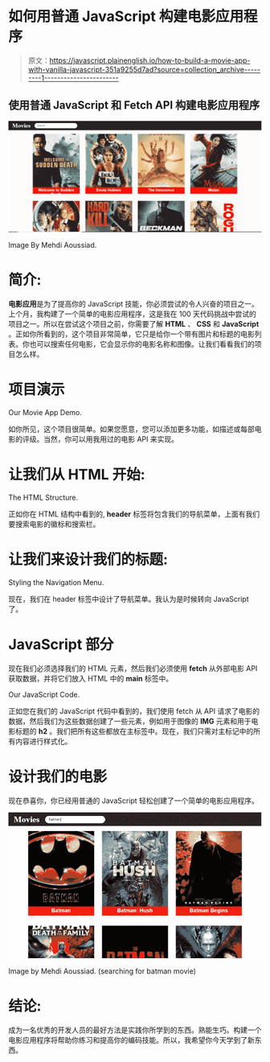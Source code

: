 # 如何用普通 JavaScript 构建电影应用程序

> 原文：<https://javascript.plainenglish.io/how-to-build-a-movie-app-with-vanilla-javascript-351a9255d7ad?source=collection_archive---------1----------------------->

## 使用普通 JavaScript 和 Fetch API 构建电影应用程序

![](img/50067cd8ee1d110d0a7ba5a6e62baa23.png)

Image By Mehdi Aoussiad.

# 简介:

**电影应用**是为了提高你的 JavaScript 技能，你必须尝试的令人兴奋的项目之一。上个月，我构建了一个简单的电影应用程序，这是我在 100 天代码挑战中尝试的项目之一。所以在尝试这个项目之前，你需要了解 **HTML** 、 **CSS** 和 **JavaScript** 。正如你所看到的，这个项目非常简单，它只是给你一个带有图片和标题的电影列表。你也可以搜索任何电影，它会显示你的电影名称和图像。让我们看看我们的项目怎么样。

# 项目演示

Our Movie App Demo.

如你所见，这个项目很简单。如果您愿意，您可以添加更多功能，如描述或每部电影的评级。当然，你可以用我用过的电影 API 来实现。

# 让我们从 HTML 开始:

The HTML Structure.

正如你在 HTML 结构中看到的, **header** 标签将包含我们的导航菜单，上面有我们要搜索电影的徽标和搜索栏。

# 让我们来设计我们的标题:

Styling the Navigation Menu.

现在，我们在 header 标签中设计了导航菜单。我认为是时候转向 JavaScript 了。

# JavaScript 部分

现在我们必须选择我们的 HTML 元素，然后我们必须使用 **fetch** 从外部电影 API 获取数据，并将它们放入 HTML 中的 **main** 标签中。

Our JavaScript Code.

正如您在我们的 JavaScript 代码中看到的，我们使用 fetch 从 API 请求了电影的数据，然后我们为这些数据创建了一些元素，例如用于图像的 **IMG** 元素和用于电影标题的 **h2** 。我们把所有这些都放在主标签中。现在，我们只需对主标记中的所有内容进行样式化。

# 设计我们的电影

现在恭喜你，你已经用普通的 JavaScript 轻松创建了一个简单的电影应用程序。

![](img/04d1605720d5674e5f03c17ca8cfcdf8.png)

Image by Mehdi Aoussiad. (searching for batman movie)

# 结论:

成为一名优秀的开发人员的最好方法是实践你所学到的东西。熟能生巧。构建一个电影应用程序将帮助你练习和提高你的编码技能。所以，我希望你今天学到了新东西。